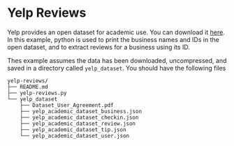 # Yelp Reviews

Yelp provides an open dataset for academic use. You can download it [here](https://www.yelp.com/dataset/download). In this example, python is used to print the business names and IDs in the open dataset, and to extract reviews for a business using its ID.

Thes example assumes the data has been downloaded, uncompressed, and saved in a directory called `yelp_dataset`. You should have the following files

```
yelp-reviews/
├── README.md
├── yelp-reviews.py
└── yelp_dataset
    ├── Dataset_User_Agreement.pdf
    ├── yelp_academic_dataset_business.json
    ├── yelp_academic_dataset_checkin.json
    ├── yelp_academic_dataset_review.json
    ├── yelp_academic_dataset_tip.json
    └── yelp_academic_dataset_user.json
```